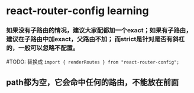 # react-router-config learning

### 如果没有子路由的情况，建议大家配都加一个exact；如果有子路由，建议在子路由中加exact，父路由不加； 而strict是针对是否有斜杠的，一般可以忽略不配置。

#TODO: 替换成 `import { renderRoutes } from "react-router-config";`

## path都为空，它会命中任何的路由，不能放在前面
